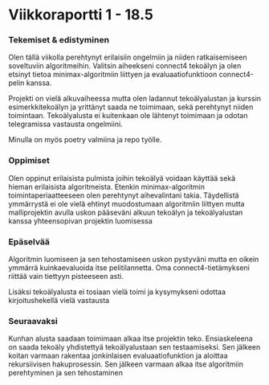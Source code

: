 # Viikkoraportti 1 - 18.5

### Tekemiset & edistyminen

Olen tällä viikolla perehtynyt erilaisiin ongelmiin ja niiden ratkaisemiseen soveltuviin algoritmeihin. Valitsin aiheekseni connect4 tekoälyn ja olen etsinyt tietoa minimax-algoritmiin liittyen ja evaluaatiofunktioon connect4-pelin kanssa.

Projekti on vielä alkuvaiheessa mutta olen ladannut tekoälyalustan ja kurssin esimerkkitekoälyn ja yrittänyt saada ne toimimaan, sekä perehtynyt niiden toimintaan. Tekoälyalusta ei kuitenkaan ole lähtenyt toimimaan ja odotan telegramissa vastausta ongelmiini.

Minulla on myös poetry valmiina ja repo työlle.

### Oppimiset

Olen oppinut erilaisista pulmista joihin tekoälyä voidaan käyttää sekä hieman erilaisista algoritmeista. Etenkin minimax-algoritmin toimintaperiaatteeseen olen perehtynyt aihevalintani takia. Täydellistä ymmärrystä ei ole vielä ehtinyt muodostumaan algoritmiin liittyen mutta malliprojektin avulla uskon pääseväni alkuun tekoälyn ja tekoälyalustan kanssa yhteensopivan projektin luomisessa

### Epäselvää

Algoritmin luomiseen ja sen tehostamiseen uskon pystyväni mutta en oikein ymmärrä kuinkaevaluoida itse pelitilannetta. Oma connect4-tietämykseni riittää vain tiettyyn pisteeseen asti.

Lisäksi tekoälyalusta ei tosiaan vielä toimi ja kysymykseni odottaa kirjoitushekellä vielä vastausta

### Seuraavaksi

Kunhan alusta saadaan toimimaan alkaa itse projektin teko. Ensiaskeleena on saada tekoäly yhdistettyä tekoälyalustaan sen testaamiseksi. Sen jälkeen koitan varmaan rakentaa jonkinlaisen evaluaatiofunktion ja aloittaa rekursiivisen hakuprosessin. Sen jälkeen varmaan alkaa itse algoritmiin perehtyminen ja sen tehostaminen